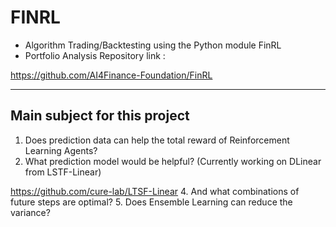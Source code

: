 # FINRL
- Algorithm Trading/Backtesting using the Python module FinRL
- Portfolio Analysis
Repository link :

https://github.com/AI4Finance-Foundation/FinRL

------
## Main subject for this project
1. Does prediction data can help the total reward of Reinforcement Learning Agents?
2. What prediction model would be helpful? (Currently working on DLinear from LSTF-Linear)

https://github.com/cure-lab/LTSF-Linear
4. And what combinations of future steps are optimal?
5. Does Ensemble Learning can reduce the variance?
